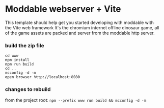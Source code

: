 # Moddable webserver + Vite

This template should help get you started developing with moddable with the Vite web framework
It's the chromium internet offline dinosaur game, all of the game assets are packed and server from the moddable http server.

### build the zip file
```
cd www
npm install
npm run build
cd ..
mcconfig -d -m
open browser http://localhost:8080
```


### changes to rebuild
from the project root:
`npm --prefix www run build && mcconfig -d -m`
